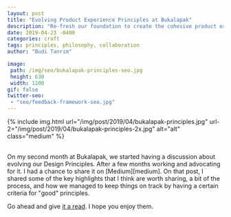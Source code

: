 ```yaml
---
layout: post
title: "Evolving Product Experience Principles at Bukalapak"
description: "Re-fresh our foundation to create the cohesive product experience"
date: 2019-04-23 -0400
categories: craft
tags: principles, philosophy, collaboration
author: "Budi Tanrim"

image:
 path: /img/seo/bukalapak-principles-seo.jpg
 height: 630
 width: 1200
gif: false
twitter-seo: 
 - "seo/feedback-framework-seo.jpg"
---
```


{% include img.html 
url="/img/post/2019/04/bukalapak-principles.jpg" 
url-2="/img/post/2019/04/bukalapak-principles-2x.jpg" 
alt="alt" 
class="medium" %}

<br/>
On my second month at Bukalapak, we started having a discussion about evolving our Design Principles. After a few months working and advocating for it. I had a chance to share it on [Medium][medium]. On that post, I shared some of the key highlights that I think are worth sharing, a bit of the process, and how we managed to keep things on track by having a certain criteria for "good" principles. 

Go ahead and give [it a read][medium]. I hope you enjoy them.


[medium]: https://medium.com/bukalapakproductdesign/evolving-product-design-principles-at-bukalapak-366ab45ae5a6?source=friends_link&sk=188effec06bb832a6bd429d669d65bda